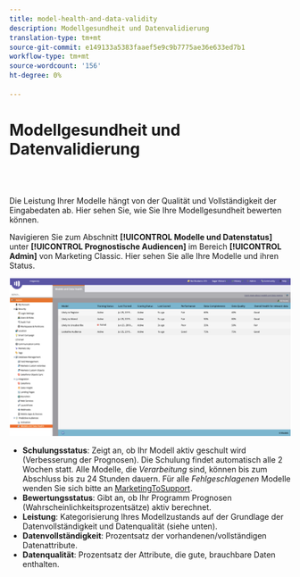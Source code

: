 ```yaml
---
title: model-health-and-data-validity
description: Modellgesundheit und Datenvalidierung
translation-type: tm+mt
source-git-commit: e149133a5383faaef5e9c9b7775ae36e633ed7b1
workflow-type: tm+mt
source-wordcount: '156'
ht-degree: 0%

---
```



# Modellgesundheit und Datenvalidierung

<br> 

Die Leistung Ihrer Modelle hängt von der Qualität und Vollständigkeit der Eingabedaten ab. Hier sehen Sie, wie Sie Ihre Modellgesundheit bewerten können.

Navigieren Sie zum Abschnitt **[!UICONTROL Modelle und Datenstatus]** unter **[!UICONTROL Prognostische Audiencen]** im Bereich **[!UICONTROL Admin]** von Marketing Classic. Hier sehen Sie alle Ihre Modelle und ihren Status.

![Bild eins](/help/sky/assets/predictive-audiences/model-health-and-data-validity/model-health-and-data-validity-1.png)

* **Schulungsstatus**: Zeigt an, ob Ihr Modell aktiv geschult wird (Verbesserung der Prognosen). Die Schulung findet automatisch alle 2 Wochen statt. Alle Modelle, die _Verarbeitung_ sind, können bis zum Abschluss bis zu 24 Stunden dauern. Für alle _Fehlgeschlagenen_ Modelle wenden Sie sich bitte an [MarketingToSupport](https://nation.marketo.com/t5/Support/ct-p/Support).
* **Bewertungsstatus**: Gibt an, ob Ihr Programm Prognosen (Wahrscheinlichkeitsprozentsätze) aktiv berechnet.
* **Leistung**: Kategorisierung Ihres Modellzustands auf der Grundlage der Datenvollständigkeit und Datenqualität (siehe unten).
* **Datenvollständigkeit**: Prozentsatz der vorhandenen/vollständigen Datenattribute.
* **Datenqualität**: Prozentsatz der Attribute, die gute, brauchbare Daten enthalten.
